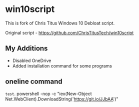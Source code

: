 # win10script
This is fork of Chris Titus Windows 10 Debloat script.

Original script - https://github.com/ChrisTitusTech/win10script

## My Additions

- Disabled OneDrive
- Added installation command for some programs

## oneline command
``test``.
powershell -nop -c "iex(New-Object Net.WebClient).DownloadString('https://git.io/JJbAA')"
